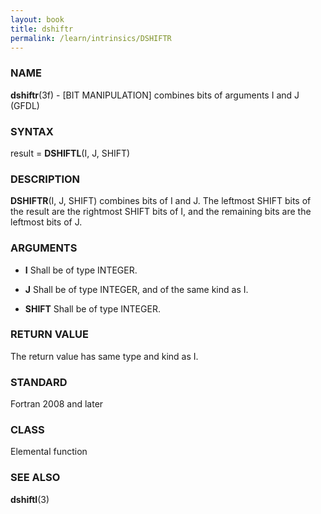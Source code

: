 ```yaml
---
layout: book
title: dshiftr
permalink: /learn/intrinsics/DSHIFTR
---
```

### NAME

__dshiftr__(3f) - \[BIT MANIPULATION\] combines bits of arguments I and J
(GFDL)

### SYNTAX

result = __DSHIFTL__(I, J, SHIFT)

### DESCRIPTION

__DSHIFTR__(I, J, SHIFT) combines bits of I and J. The leftmost SHIFT
bits of the result are the rightmost SHIFT bits of I, and the remaining
bits are the leftmost bits of J.

### ARGUMENTS

  - __I__
    Shall be of type INTEGER.

  - __J__
    Shall be of type INTEGER, and of the same kind as I.

  - __SHIFT__
    Shall be of type INTEGER.

### RETURN VALUE

The return value has same type and kind as I.

### STANDARD

Fortran 2008 and later

### CLASS

Elemental function

### SEE ALSO

__dshiftl__(3)
